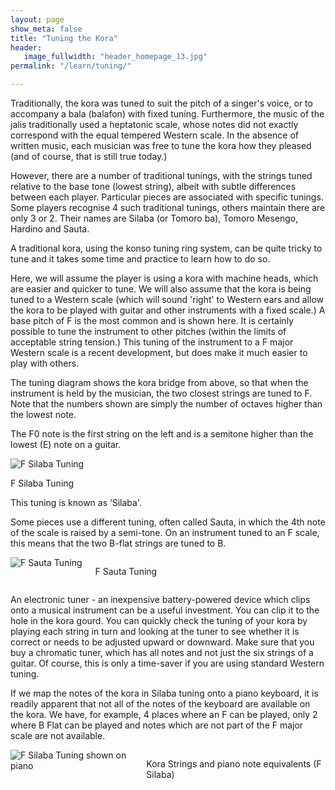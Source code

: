 ```yaml
---
layout: page
show_meta: false
title: "Tuning the Kora"
header:
   image_fullwidth: "header_homepage_13.jpg"
permalink: "/learn/tuning/"

---
```

Traditionally, the kora was tuned to suit the pitch of a singer's voice, or to accompany a bala (balafon) with fixed tuning. 
Furthermore, the music of the jalis traditionally used a heptatonic scale, whose notes did not exactly correspond with the equal
tempered Western scale. In the absence of written music, each musician was free to tune the kora how they pleased (and of course, that is still true today.)

However, there are a number of traditional tunings, with the strings tuned relative to the base tone (lowest string), albeit with
subtle differences between each player. Particular pieces are associated with specific tunings. Some players recognise 4 such
traditional tunings, others maintain there are only 3 or 2. Their names are Silaba (or Tomoro ba), Tomoro Mesengo, Hardino and Sauta.

A traditional kora, using the konso tuning ring system, can be quite tricky to tune and it takes some time and practice to learn how to do so.

Here, we will assume the player is using a kora with machine heads, which are easier and quicker to tune. We will also assume
that the kora is being tuned to a Western scale (which will sound 'right' to Western ears and allow the kora to be played with
guitar and other instruments with a fixed scale.) A base pitch of F is the most common and is shown here. It is certainly possible to
tune the instrument to other pitches (within the limits of acceptable string tension.) This tuning of the instrument to a
F major Western scale is a recent development, but does make it much easier to play with others.

The tuning diagram shows the kora bridge from above, so that when the instrument is held by the musician, the two closest strings are tuned to F.
Note that the numbers shown are simply the number of octaves higher than the lowest note.

The F0 note is the first string on the left and is a semitone higher than the lowest (E) note on a guitar.
<div class="row t60">
        <img src="{{ site.urlimg }}FSilaba.png" alt="F Silaba Tuning">
        <p> F Silaba Tuning</p>
    </div>
This tuning is known as ‘Silaba'.

Some pieces use a different tuning, often called Sauta, in which the 4th note of the scale is raised by a semi-tone. On an
instrument tuned to an F scale, this means that the two B-flat strings are tuned to B.
<div class="row t60">
    <div class="medium-3 columns b30">
        <img src="{{ site.urlimg }}FSauta.png" alt="F Sauta Tuning">
        <p> F Sauta Tuning</p>
    </div></div>

An electronic tuner - an inexpensive battery-powered device which clips onto a musical instrument can be a useful investment. You can clip it to the hole in the kora gourd. You can quickly check the tuning of your kora by playing each string in turn and looking at the tuner to see whether it is correct or needs to be adjusted upward or downward. Make sure that you buy a chromatic tuner, which has all notes and not just the six strings of a guitar. Of course, this is only a time-saver if you are using standard Western tuning.

If we map the notes of the kora in Silaba tuning onto a piano keyboard, it is readily apparent that not all of the notes of the keyboard are available on the kora. We have, for example, 4 places where an F can be played, only 2 where B Flat can be played and notes which are not part of the F major scale are not available.
<div class="row t60">
    <div class="medium-3 columns b30">
        <img src="{{ site.urlimg }}korakeyboard.jpg" alt="F Silaba Tuning shown on piano">
        <p> Kora Strings and piano note equivalents (F Silaba)</p>
    </div></div>

